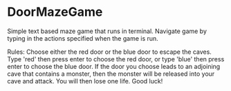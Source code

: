 # DoorMazeGame

Simple text based maze game that runs in terminal.
Navigate game by typing in the actions specified when the game is run.

Rules:
Choose either the red door or the blue door to escape the caves.
Type 'red' then press enter to choose the red door, or type 'blue' then press enter to choose the blue door.
If the door you choose leads to an adjoining cave that contains a monster, then the monster will be released 
into your cave and attack. You will then lose one life. Good luck!
